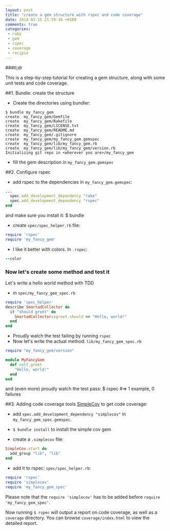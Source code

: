```yaml
---
layout: post
title: "create a gem structure with rspec and code coverage"
date: 2014-02-15 21:59:36 +0100
comments: true
categories: 
 - ruby
 - gem
 - rspec
 - coverage
 - recipie
---
```


###tl;dr

This is a step-by-step tutorial for creating a gem structure, along with some unit tests and code coverage.

<!-- more -->
##1. Bundle: create the structure

- Create the directories using bundler:
```
$ bundle my_fancy_gem
create  my_fancy_gem/Gemfile
create  my_fancy_gem/Rakefile
create  my_fancy_gem/LICENSE.txt
create  my_fancy_gem/README.md
create  my_fancy_gem/.gitignore
create  my_fancy_gem/my_fancy_gem.gemspec
create  my_fancy_gem/lib/my_fancy_gem.rb
create  my_fancy_gem/lib/my_fancy_gem/version.rb
Initializing git repo in <wherever you are>/my_fancy_gem
```
- fill the gem description in `my_fancy_gem.gemspec`

##2. Configure rspec

- add rspec to the dependencies in `my_fancy_gem.gemspec`:
```ruby my_fancy_gem.gemspec
...
  spec.add_development_dependency "rake"
  spec.add_development_dependency "rspec"
end
```
and make sure you install it: 
    $ bundle

- create `spec/spec_helper.rb` file:
```ruby spec/spec_helper.rb
require 'rspec'
require 'my_fancy_gem'
```

- I like it better with colors. In `.rspec`:
```ruby .rspec
--color
```

### Now let's create some method and test it
Let's write a hello world method with TDD

- in `spec/my_fancy_gem_spec.rb`
```ruby spec/my_fancy_gem_spec.rb
require 'spec_helper'
describe SmartadCollector do 
  it "should greet" do 
    SmartadCollector::greet.should == "Hello, world!"
  end
end
```
- Proudly watch the test failing by running `rspec`
- Now let's write the actual method: `lib/my_fancy_gem_spec.rb`
```ruby lib/my_fancy_gem.rb
require "my_fancy_gem/version"

module MyFancyGem
  def self.greet
    "Hello, world!"
  end
end
```
and (even more) proudly watch the test pass:
    $ rspec #=> 1 example, 0 failures

##3. Adding code coverage tools
[SimpleCov](https://github.com/colszowka/simplecov) to get code coverage:

- add `spec.add_development_dependency "simplecov"` in `my_fancy_gem_spec.gemspec`.
- `$ bundle install` to install the simple cov gem

- create a `.simplecov` file:
```ruby .simplecov
SimpleCov.start do 
  add_group "lib", "lib"
end
```

- add it to rspec: `spec/spec_helper.rb`:
```ruby spec/spec_helper.rb
require 'rspec'
require 'simplecov'
require 'my_fancy_gem_spec'
```
Please note that the `require 'simplecov'` has to be added before `require 'my_fancy_gem_spec'`.

Now running `$ rspec` will output a report on code coverage, as well as a `coverage` directory. You can browse `coverage/index.html` to view the detailed report.
